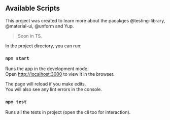 ## Available Scripts

This project was created to learn more about the pacakges @testing-library, @material-ui, @unform and Yup.

> Soon in TS.

In the project directory, you can run:

### `npm start`

Runs the app in the development mode.<br />
Open [http://localhost:3000](http://localhost:3000) to view it in the browser.

The page will reload if you make edits.<br />
You will also see any lint errors in the console.

### `npm test`

Runs all the tests in project (open the cli too for interaction).
